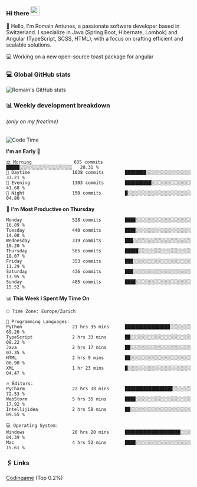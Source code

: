 ### Hi there <img src="https://media.giphy.com/media/hvRJCLFzcasrR4ia7z/giphy.gif" width="25px" height="25px">

👋 Hello, I'm Romain Antunes, a passionate software developer based in Switzerland. I specialize in Java (Spring Boot, Hibernate, Lombok) and Angular (TypeScript, SCSS, HTML), with a focus on crafting efficient and scalable solutions.

💻 Working on a new open-source toast package for angular

### 💻 Global GitHub stats
![Romain's GitHub stats](https://github-readme-streak-stats.herokuapp.com?user=RomainAntunes&theme=dark)


### 📊 Weekly development breakdown 
###### *(only on my freetime)*

<!--START_SECTION:wakastats-->
![Code Time](http://img.shields.io/badge/Code%20Time-1%2C807%20hrs%2023%20mins-blue)

**I'm an Early 🐤** 

```text
🌞 Morning                635 commits         █████░░░░░░░░░░░░░░░░░░░░   20.31 % 
🌆 Daytime                1038 commits        ████████░░░░░░░░░░░░░░░░░   33.21 % 
🌃 Evening                1303 commits        ██████████░░░░░░░░░░░░░░░   41.68 % 
🌙 Night                  150 commits         █░░░░░░░░░░░░░░░░░░░░░░░░   04.80 % 
```
📅 **I'm Most Productive on Thursday** 

```text
Monday                   528 commits         ████░░░░░░░░░░░░░░░░░░░░░   16.89 % 
Tuesday                  440 commits         ████░░░░░░░░░░░░░░░░░░░░░   14.08 % 
Wednesday                319 commits         ███░░░░░░░░░░░░░░░░░░░░░░   10.20 % 
Thursday                 565 commits         █████░░░░░░░░░░░░░░░░░░░░   18.07 % 
Friday                   353 commits         ███░░░░░░░░░░░░░░░░░░░░░░   11.29 % 
Saturday                 436 commits         ███░░░░░░░░░░░░░░░░░░░░░░   13.95 % 
Sunday                   485 commits         ████░░░░░░░░░░░░░░░░░░░░░   15.52 % 
```


📊 **This Week I Spent My Time On** 

```text
🕑︎ Time Zone: Europe/Zurich

💬 Programming Languages: 
Python                   21 hrs 35 mins      █████████████████░░░░░░░░   69.20 % 
TypeScript               2 hrs 33 mins       ██░░░░░░░░░░░░░░░░░░░░░░░   08.22 % 
Java                     2 hrs 17 mins       ██░░░░░░░░░░░░░░░░░░░░░░░   07.35 % 
HTML                     2 hrs 9 mins        ██░░░░░░░░░░░░░░░░░░░░░░░   06.90 % 
XML                      1 hr 23 mins        █░░░░░░░░░░░░░░░░░░░░░░░░   04.47 % 

🔥 Editors: 
PyCharm                  22 hrs 38 mins      ██████████████████░░░░░░░   72.53 % 
WebStorm                 5 hrs 35 mins       ████░░░░░░░░░░░░░░░░░░░░░   17.92 % 
Intellijidea             2 hrs 58 mins       ██░░░░░░░░░░░░░░░░░░░░░░░   09.55 % 

💻 Operating System: 
Windows                  26 hrs 20 mins      █████████████████████░░░░   84.39 % 
Mac                      4 hrs 52 mins       ████░░░░░░░░░░░░░░░░░░░░░   15.61 % 
```


<!--END_SECTION:wakastats-->

### 🖇 Links

[Codingame](https://www.codingame.com/profile/defc3ee5279aecc1bb6114e1f994ea9b3325423) (Top 0.2%)
